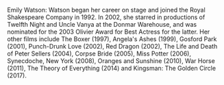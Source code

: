 Emily Watson: Watson began her career on stage and joined the Royal Shakespeare Company in 1992. In 2002, she starred in productions of Twelfth Night and Uncle Vanya at the Donmar Warehouse, and was nominated for the 2003 Olivier Award for Best Actress for the latter. Her other films include The Boxer (1997), Angela's Ashes (1999), Gosford Park (2001), Punch-Drunk Love (2002), Red Dragon (2002), The Life and Death of Peter Sellers (2004), Corpse Bride (2005), Miss Potter (2006), Synecdoche, New York (2008), Oranges and Sunshine (2010), War Horse (2011), The Theory of Everything (2014) and Kingsman: The Golden Circle (2017).
